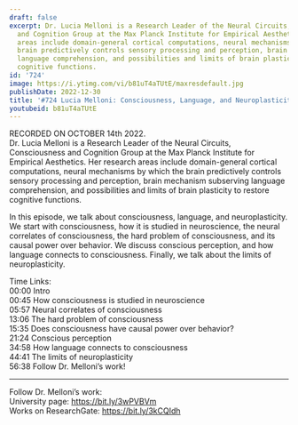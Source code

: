 ```yaml
---
draft: false
excerpt: Dr. Lucia Melloni is a Research Leader of the Neural Circuits, Consciousness
  and Cognition Group at the Max Planck Institute for Empirical Aesthetics. Her research
  areas include domain-general cortical computations, neural mechanisms by which the
  brain predictively controls sensory processing and perception, brain mechanism subserving
  language comprehension, and possibilities and limits of brain plasticity to restore
  cognitive functions.
id: '724'
image: https://i.ytimg.com/vi/b81uT4aTUtE/maxresdefault.jpg
publishDate: 2022-12-30
title: '#724 Lucia Melloni: Consciousness, Language, and Neuroplasticity'
youtubeid: b81uT4aTUtE
---
```

<div class="timelinks">

RECORDED ON OCTOBER 14th 2022.  
Dr. Lucia Melloni is a Research Leader of the Neural Circuits, Consciousness and Cognition Group at the Max Planck Institute for Empirical Aesthetics. Her research areas include domain-general cortical computations, neural mechanisms by which the brain predictively controls sensory processing and perception, brain mechanism subserving language comprehension, and possibilities and limits of brain plasticity to restore cognitive functions.

In this episode, we talk about consciousness, language, and neuroplasticity. We start with consciousness, how it is studied in neuroscience, the neural correlates of consciousness, the hard problem of consciousness, and its causal power over behavior. We discuss conscious perception, and how language connects to consciousness. Finally, we talk about the limits of neuroplasticity.

Time Links:  
<time>00:00</time> Intro  
<time>00:45</time> How consciousness is studied in neuroscience  
<time>05:57</time> Neural correlates of consciousness  
<time>13:06</time> The hard problem of consciousness  
<time>15:35</time> Does consciousness have causal power over behavior?  
<time>21:24</time> Conscious perception  
<time>34:58</time> How language connects to consciousness  
<time>44:41</time> The limits of neuroplasticity  
<time>56:38</time> Follow Dr. Melloni’s work!

---

Follow Dr. Melloni’s work:  
University page: https://bit.ly/3wPVBVm  
Works on ResearchGate: https://bit.ly/3kCQIdh
</div>

